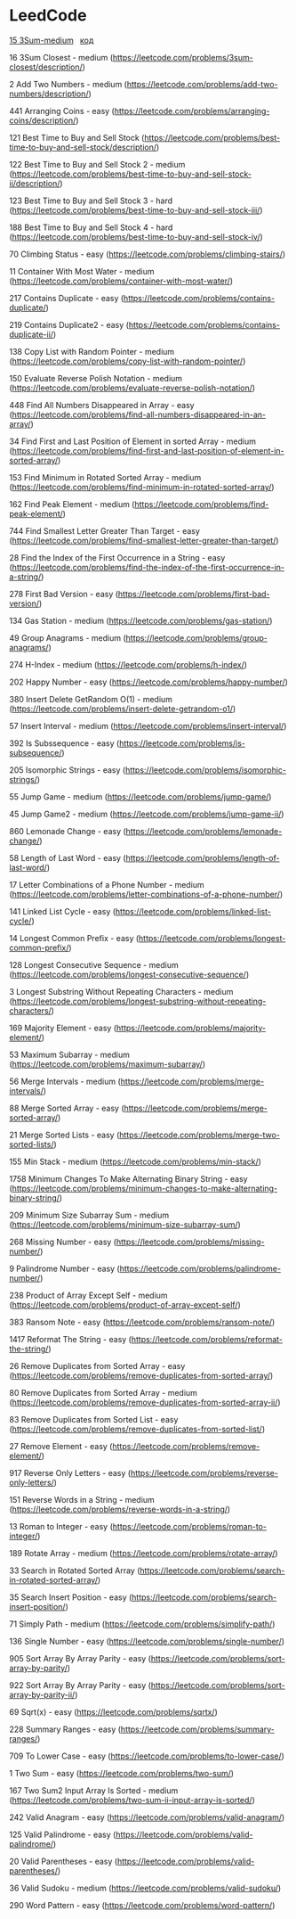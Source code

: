 # LeedCode
[15 3Sum-medium](https://leetcode.com/problems/3sum/description/) &nbsp;&nbsp;[код](https://github.com/Mataev25/LeedCode/blob/main/3sum.cpp)

16 3Sum Closest - medium (https://leetcode.com/problems/3sum-closest/description/)

 2 Add Two Numbers - medium (https://leetcode.com/problems/add-two-numbers/description/)
 
441 Arranging Coins - easy (https://leetcode.com/problems/arranging-coins/description/)

121 Best Time to Buy and Sell Stock (https://leetcode.com/problems/best-time-to-buy-and-sell-stock/description/)

122 Best Time to Buy and Sell Stock 2 - medium (https://leetcode.com/problems/best-time-to-buy-and-sell-stock-ii/description/)

123 Best Time to Buy and Sell Stock 3 - hard (https://leetcode.com/problems/best-time-to-buy-and-sell-stock-iii/)

188 Best Time to Buy and Sell Stock 4 - hard (https://leetcode.com/problems/best-time-to-buy-and-sell-stock-iv/)

70 Climbing Status - easy (https://leetcode.com/problems/climbing-stairs/)

11 Container With Most Water - medium (https://leetcode.com/problems/container-with-most-water/)

217 Contains Duplicate - easy (https://leetcode.com/problems/contains-duplicate/)

219 Contains Duplicate2 - easy (https://leetcode.com/problems/contains-duplicate-ii/)

138 Copy List with Random Pointer - medium (https://leetcode.com/problems/copy-list-with-random-pointer/)

150 Evaluate Reverse Polish Notation - medium (https://leetcode.com/problems/evaluate-reverse-polish-notation/)

448 Find All Numbers Disappeared in Array - easy (https://leetcode.com/problems/find-all-numbers-disappeared-in-an-array/)

34 Find First and Last Position of Element in sorted Array - medium (https://leetcode.com/problems/find-first-and-last-position-of-element-in-sorted-array/)

153 Find Minimum in Rotated Sorted Array - medium (https://leetcode.com/problems/find-minimum-in-rotated-sorted-array/)

162 Find Peak Element - medium (https://leetcode.com/problems/find-peak-element/)

744 Find Smallest Letter Greater Than Target - easy (https://leetcode.com/problems/find-smallest-letter-greater-than-target/)

28 Find the Index of the First Occurrence in a String - easy (https://leetcode.com/problems/find-the-index-of-the-first-occurrence-in-a-string/)

278 First Bad Version - easy (https://leetcode.com/problems/first-bad-version/)

134 Gas Station - medium (https://leetcode.com/problems/gas-station/)

49 Group Anagrams - medium (https://leetcode.com/problems/group-anagrams/)

274 H-Index - medium (https://leetcode.com/problems/h-index/)

202 Happy Number - easy (https://leetcode.com/problems/happy-number/)

380 Insert Delete GetRandom O(1) - medium (https://leetcode.com/problems/insert-delete-getrandom-o1/)

57 Insert Interval - medium (https://leetcode.com/problems/insert-interval/)

392 Is Subssequence - easy (https://leetcode.com/problems/is-subsequence/)

205 Isomorphic Strings - easy (https://leetcode.com/problems/isomorphic-strings/)

55 Jump Game - medium (https://leetcode.com/problems/jump-game/)

45 Jump Game2 - medium (https://leetcode.com/problems/jump-game-ii/)

860 Lemonade Change - easy (https://leetcode.com/problems/lemonade-change/)

58 Length of Last Word - easy (https://leetcode.com/problems/length-of-last-word/)

17 Letter Combinations of a Phone Number - medium (https://leetcode.com/problems/letter-combinations-of-a-phone-number/)

141 Linked List Cycle - easy (https://leetcode.com/problems/linked-list-cycle/)

14 Longest Common Prefix - easy (https://leetcode.com/problems/longest-common-prefix/)

128 Longest Consecutive Sequence - medium (https://leetcode.com/problems/longest-consecutive-sequence/)

3 Longest Substring Without Repeating Characters - medium (https://leetcode.com/problems/longest-substring-without-repeating-characters/)

169 Majority Element - easy (https://leetcode.com/problems/majority-element/)

53 Maximum Subarray - medium (https://leetcode.com/problems/maximum-subarray/)

56 Merge Intervals - medium (https://leetcode.com/problems/merge-intervals/)

88 Merge Sorted Array - easy (https://leetcode.com/problems/merge-sorted-array/)

21 Merge Sorted Lists - easy (https://leetcode.com/problems/merge-two-sorted-lists/)

155 Min Stack - medium (https://leetcode.com/problems/min-stack/)

1758 Minimum Changes To Make Alternating Binary String - easy (https://leetcode.com/problems/minimum-changes-to-make-alternating-binary-string/)

209 Minimum Size Subarray Sum - medium (https://leetcode.com/problems/minimum-size-subarray-sum/)

268 Missing Number - easy (https://leetcode.com/problems/missing-number/)

9 Palindrome Number - easy (https://leetcode.com/problems/palindrome-number/)

238 Product of Array Except Self - medium (https://leetcode.com/problems/product-of-array-except-self/)

383 Ransom Note - easy (https://leetcode.com/problems/ransom-note/)

1417 Reformat The String - easy (https://leetcode.com/problems/reformat-the-string/)

26 Remove Duplicates from Sorted Array - easy (https://leetcode.com/problems/remove-duplicates-from-sorted-array/)

80 Remove Duplicates from Sorted Array - medium (https://leetcode.com/problems/remove-duplicates-from-sorted-array-ii/)

83 Remove Duplicates from Sorted List - easy (https://leetcode.com/problems/remove-duplicates-from-sorted-list/)

27 Remove Element - easy (https://leetcode.com/problems/remove-element/)

917 Reverse Only Letters - easy (https://leetcode.com/problems/reverse-only-letters/)

151 Reverse Words in a String - medium (https://leetcode.com/problems/reverse-words-in-a-string/)

13 Roman to Integer - easy (https://leetcode.com/problems/roman-to-integer/)

189 Rotate Array - medium (https://leetcode.com/problems/rotate-array/)

33 Search in Rotated Sorted Array (https://leetcode.com/problems/search-in-rotated-sorted-array/)

35 Search Insert Position - easy (https://leetcode.com/problems/search-insert-position/)

71 Simply Path - medium (https://leetcode.com/problems/simplify-path/)

136 Single Number - easy (https://leetcode.com/problems/single-number/)

905 Sort Array By Array Parity - easy (https://leetcode.com/problems/sort-array-by-parity/)

922 Sort Array By Array Parity - easy (https://leetcode.com/problems/sort-array-by-parity-ii/)

69 Sqrt(x) - easy (https://leetcode.com/problems/sqrtx/)

228 Summary Ranges - easy (https://leetcode.com/problems/summary-ranges/)

709 To Lower Case - easy (https://leetcode.com/problems/to-lower-case/)

1 Two Sum - easy (https://leetcode.com/problems/two-sum/)

167 Two Sum2 Input Array Is Sorted - medium (https://leetcode.com/problems/two-sum-ii-input-array-is-sorted/)

242 Valid Anagram - easy (https://leetcode.com/problems/valid-anagram/)

125 Valid Palindrome - easy (https://leetcode.com/problems/valid-palindrome/)

20 Valid Parentheses - easy (https://leetcode.com/problems/valid-parentheses/)

36 Valid Sudoku - medium (https://leetcode.com/problems/valid-sudoku/)

290 Word Pattern - easy (https://leetcode.com/problems/word-pattern/)




     

    
